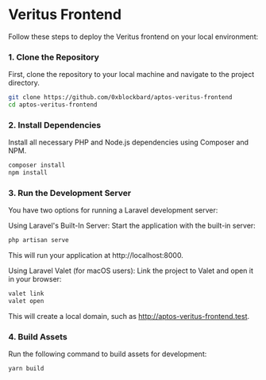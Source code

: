 **<h1>Veritus Frontend</h1>**

Follow these steps to deploy the Veritus frontend on your local environment:

### 1. Clone the Repository
First, clone the repository to your local machine and navigate to the project directory.

```bash
git clone https://github.com/0xblockbard/aptos-veritus-frontend
cd aptos-veritus-frontend
```

### 2. Install Dependencies
Install all necessary PHP and Node.js dependencies using Composer and NPM.

```bash
composer install
npm install
```

### 3. Run the Development Server
You have two options for running a Laravel development server:

Using Laravel's Built-In Server: Start the application with the built-in server:

```bash
php artisan serve
```
This will run your application at http://localhost:8000.

Using Laravel Valet (for macOS users): Link the project to Valet and open it in your browser:

```bash
valet link
valet open
```
This will create a local domain, such as http://aptos-veritus-frontend.test.

### 4. Build Assets

Run the following command to build assets for development:

```bash
yarn build
```